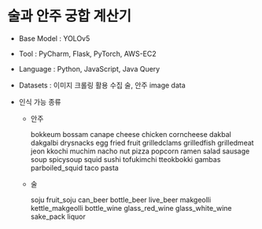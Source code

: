 # 술과 안주 궁합 계산기



- Base Model : YOLOv5

- Tool : PyCharm, Flask, PyTorch, AWS-EC2

- Language : Python, JavaScript, Java Query

- Datasets : 이미지 크롤링 활용 수집 술, 안주 image data

- 인식 가능 종류

  - 안주

    bokkeum
    bossam
    canape
    cheese
    chicken
    corncheese
    dakbal
    dakgalbi
    drysnacks
    egg
    fried
    fruit
    grilledclams
    grilledfish
    grilledmeat
    jeon
    kkochi
    muchim
    nacho
    nut
    pizza
    popcorn
    ramen
    salad
    sausage
    soup
    spicysoup
    squid
    sushi
    tofukimchi
    tteokbokki
    gambas
    parboiled_squid
    taco
    pasta

  - 술

    soju
    fruit_soju
    can_beer
    bottle_beer
    live_beer
    makgeolli
    kettle_makgeolli
    bottle_wine
    glass_red_wine
    glass_white_wine
    sake_pack
    liquor

